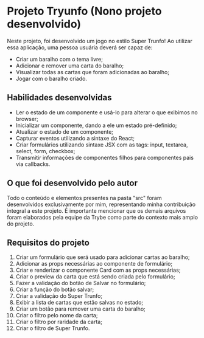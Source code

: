 # Projeto Tryunfo (Nono projeto desenvolvido)

Neste projeto, foi desenvolvido um jogo no estilo Super Trunfo! Ao utilizar essa aplicação, uma pessoa usuária deverá ser capaz de:

- Criar um baralho com o tema livre;
- Adicionar e remover uma carta do baralho;
- Visualizar todas as cartas que foram adicionadas ao baralho;
- Jogar com o baralho criado.

## Habilidades desenvolvidas

- Ler o estado de um componente e usá-lo para alterar o que exibimos no browser;
- Inicializar um componente, dando a ele um estado pré-definido;
- Atualizar o estado de um componente;
- Capturar eventos utilizando a sintaxe do React;
- Criar formulários utilizando sintaxe JSX com as tags: input, textarea, select, form, checkbox;
- Transmitir informações de componentes filhos para componentes pais via callbacks.

## O que foi desenvolvido pelo autor

Todo o conteúdo e elementos presentes na pasta "src" foram desenvolvidos exclusivamente por mim, representando minha contribuição integral a este projeto. É importante mencionar que os demais arquivos foram elaborados pela equipe da Trybe como parte do contexto mais amplo do projeto.

## Requisitos do projeto

1. Criar um formulário que será usado para adicionar cartas ao baralho;
2. Adicionar as props necessárias ao componente de formulário;
3. Criar e renderizar o componente Card com as props necessárias;
4. Criar o preview da carta que está sendo criada pelo formulário;
5. Fazer a validação do botão de Salvar no formulário;
6. Criar a função do botão salvar;
7. Criar a validação do Super Trunfo;
8. Exibir a lista de cartas que estão salvas no estado;
9. Criar um botão para remover uma carta do baralho;
10. Criar o filtro pelo nome da carta;
11. Criar o filtro por raridade da carta;
12. Criar o filtro de Super Trunfo.